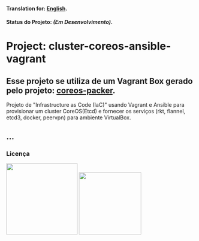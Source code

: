 
#### Translation for: **[English](https://github.com/alisonbuss/cluster-coreos-ansible-vagrant/blob/master/README_LANG_EN.md)**.

#### Status do Projeto: *(Em Desenvolvimento)*.

# Project: cluster-coreos-ansible-vagrant

## Esse projeto se utiliza de um Vagrant Box gerado pelo projeto: **[coreos-packer](https://github.com/alisonbuss/coreos-packer/)**.

Projeto de "Infrastructure as Code (IaC)" usando Vagrant e Ansible para provisionar um cluster CoreOS(Etcd) e fornecer os serviços (rkt, flannel, etcd3, docker, peervpn) para ambiente VirtualBox.

## ...

### Licença

[<img width="190" src="https://raw.githubusercontent.com/alisonbuss/my-licenses/master/files/logo-open-source-550x200px.png">](https://opensource.org/licenses)
[<img width="166" src="https://raw.githubusercontent.com/alisonbuss/my-licenses/master/files/icon-license-mit-500px.png">](https://github.com/alisonbuss/cluster-coreos-ansible-vagrant/blob/master/LICENSE)
